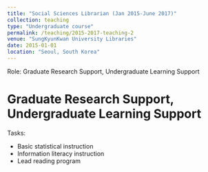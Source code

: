 ```yaml
---
title: "Social Sciences Librarian (Jan 2015-June 2017)"
collection: teaching
type: "Undergraduate course"
permalink: /teaching/2015-2017-teaching-2
venue: "SungKyunKwan University Libraries"
date: 2015-01-01
location: "Seoul, South Korea"
---
```


Role: Graduate Research Support, Undergraduate Learning Support 

Graduate Research Support, Undergraduate Learning Support 
======
Tasks:
- Basic statistical instruction
- Information literacy instruction
- Lead reading program
